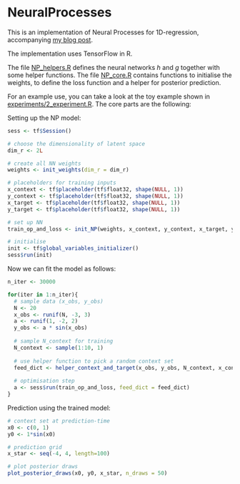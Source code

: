 # NeuralProcesses

This is an implementation of Neural Processes for 1D-regression, accompanying [my blog post](http://kasparmartens.rbind.io/post/np/). 

The implementation uses TensorFlow in R. 

The file [NP_helpers.R](https://github.com/kasparmartens/NeuralProcesses/blob/master/NP_helpers.R) defines the neural networks $h$ and $g$ together with some helper functions. The file [NP_core.R](https://github.com/kasparmartens/NeuralProcesses/blob/master/NP_core.R) contains functions to initialise the weights, to define the loss function and a helper for posterior prediction. 

For an example use, you can take a look at the toy example shown in [experiments/2_experiment.R](https://github.com/kasparmartens/NeuralProcesses/blob/master/experiments/2_experiment.R). The core parts are the following:

Setting up the NP model: 

```R
sess <- tf$Session()

# choose the dimensionality of latent space
dim_r <- 2L

# create all NN weights
weights <- init_weights(dim_r = dim_r)

# placeholders for training inputs
x_context <- tf$placeholder(tf$float32, shape(NULL, 1))
y_context <- tf$placeholder(tf$float32, shape(NULL, 1))
x_target <- tf$placeholder(tf$float32, shape(NULL, 1))
y_target <- tf$placeholder(tf$float32, shape(NULL, 1))

# set up NN
train_op_and_loss <- init_NP(weights, x_context, y_context, x_target, y_target, learning_rate = 0.01)

# initialise
init <- tf$global_variables_initializer()
sess$run(init)

```

Now we can fit the model as follows:

```R
n_iter <- 30000

for(iter in 1:n_iter){
  # sample data (x_obs, y_obs)
  N <- 20
  x_obs <- runif(N, -3, 3)
  a <- runif(1, -2, 2)
  y_obs <- a * sin(x_obs)
  
  # sample N_context for training
  N_context <- sample(1:10, 1)
  
  # use helper function to pick a random context set
  feed_dict <- helper_context_and_target(x_obs, y_obs, N_context, x_context, y_context, x_target, y_target)
  
  # optimisation step
  a <- sess$run(train_op_and_loss, feed_dict = feed_dict)
}
```

Prediction using the trained model:

```R
# context set at prediction-time
x0 <- c(0, 1)
y0 <- 1*sin(x0)

# prediction grid
x_star <- seq(-4, 4, length=100)

# plot posterior draws
plot_posterior_draws(x0, y0, x_star, n_draws = 50)

```
